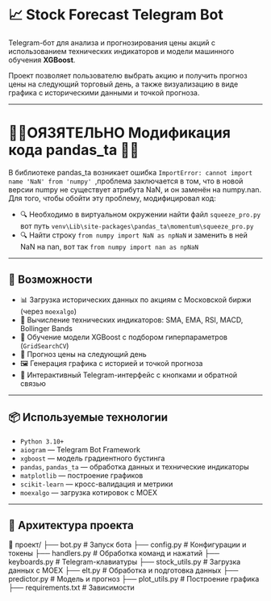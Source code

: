 # 📈 Stock Forecast Telegram Bot

Telegram-бот для анализа и прогнозирования цены акций с использованием технических индикаторов и модели машинного обучения **XGBoost**.

Проект позволяет пользователю выбрать акцию и получить прогноз цены на следующий торговый день, а также визуализацию в виде графика с историческими данными и точкой прогноза.

---
# 📍📍ОЯЗЯТЕЛЬНО Модификация кода pandas_ta 📍📍

В библиотеке pandas_ta возникает ошибка `ImportError: cannot import name 'NaN' from 'numpy' `,проблема заключается в том, что в новой версии numpy не существует атрибута NaN, и он заменён на numpy.nan. Для того, чтобы обойти эту проблему, модифицировал код:

- 🔍 Необходимо в виртуальном окружении найти файл `squeeze_pro.py` вот путь `venv\Lib\site-packages\pandas_ta\momentum\squeeze_pro.py`
- 🔍 Найти строку `from numpy import NaN as npNaN` и заменить в ней NaN на nan, вот так `from numpy import nan as npNaN`

---

## 🚀 Возможности

- 📊 Загрузка исторических данных по акциям с Московской биржи (через `moexalgo`)
- 🧮 Вычисление технических индикаторов: SMA, EMA, RSI, MACD, Bollinger Bands
- 🤖 Обучение модели XGBoost с подбором гиперпараметров (`GridSearchCV`)
- 🔮 Прогноз цены на следующий день
- 🖼️ Генерация графика с историей и точкой прогноза
- 💬 Интерактивный Telegram-интерфейс с кнопками и обратной связью

---

## 📦 Используемые технологии

- `Python 3.10+`
- `aiogram` — Telegram Bot Framework
- `xgboost` — модель градиентного бустинга
- `pandas`, `pandas_ta` — обработка данных и технические индикаторы
- `matplotlib` — построение графиков
- `scikit-learn` — кросс-валидация и метрики
- `moexalgo` — загрузка котировок с MOEX

---

## 🧠 Архитектура проекта

📁 проект/
├── bot.py # Запуск бота
├── config.py # Конфигурации и токены
├── handlers.py # Обработка команд и нажатий
├── keyboards.py # Telegram-клавиатуры
├── stock_utils.py # Загрузка данных с MOEX
├── elt.py # Обработка и подготовка данных
├── predictor.py # Модель и прогноз
├── plot_utils.py # Построение графика
├── requirements.txt # Зависимости